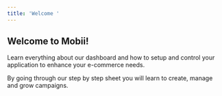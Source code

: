 ```yaml
---
title: 'Welcome '
---
```


## Welcome to Mobii! 

Learn everything about our dashboard and how to setup and control your application to enhance your e-commerce needs. 

By going through our step by step sheet you will learn to create, manage and grow campaigns. 
